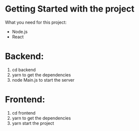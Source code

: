# Getting Started with the project 
What you need for this project: 
- Node.js 
- React

# Backend: 
1. cd backend
2. yarn to get the dependencies
3. node Main.js to start the server

# Frontend: 
1. cd frontend
2. yarn to get the dependencies
3. yarn start the project

